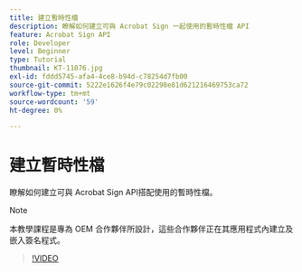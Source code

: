 ```yaml
---
title: 建立暫時性檔
description: 瞭解如何建立可與 Acrobat Sign 一起使用的暫時性檔 API
feature: Acrobat Sign API
role: Developer
level: Beginner
type: Tutorial
thumbnail: KT-11076.jpg
exl-id: fddd5745-afa4-4ce8-b94d-c78254d7fb00
source-git-commit: 5222e1626f4e79c02298e81d621216469753ca72
workflow-type: tm+mt
source-wordcount: '59'
ht-degree: 0%

---
```


# 建立暫時性檔

瞭解如何建立可與 Acrobat Sign API搭配使用的暫時性檔。

>[!NOTE]
>
>本教學課程是專為 OEM 合作夥伴所設計，這些合作夥伴正在其應用程式內建立及嵌入簽名程式。

>[!VIDEO](https://video.tv.adobe.com/v/3444781?hidetitle=true&captions=chi_hant)
